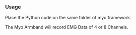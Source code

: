 ### Usage

Place the Python code on the same folder of myo.framework.

The Myo Armband will record EMG Data of 4 or 8 Channels.
 
